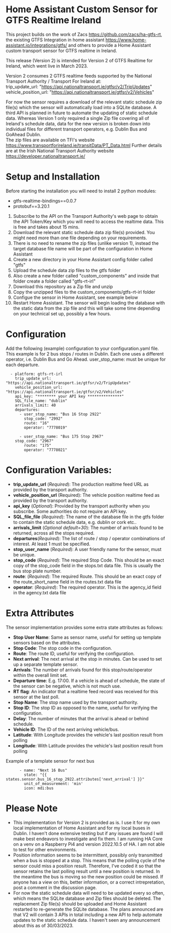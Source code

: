# Home Assistant Custom Sensor for GTFS Realtime Ireland
This project builds on the work of Zacs https://github.com/zacs/ha-gtfs-rt, the existing GTFS Integration in home assistant https://www.home-assistant.io/integrations/gtfs/ and others to provide a Home Assistant custom transport sensor for GTFS realtime in Ireland.  

This release (Version 2) is intended for Version 2 of GTFS Realtime for Ireland, which went live in March 2023.

Version 2 consumes 2 GTFS realtime feeds supported by the National Transport Authority / Transport For Ireland at:  
trip_update_url: "https://api.nationaltransport.ie/gtfsr/v2/TripUpdates"
vehicle_position_url: "https://api.nationaltransport.ie/gtfsr/v2/Vehicles"

For now the sensor requires a download of the relevant static schedule zip file(s) which the sensor will automatically load into a SQLite database.  A third API is planned in future to automate the updating of static schedule data.
Whereas Version 1 only required a single Zip file covering all of Ireland's schedule data, data for the new version is broken down into individual files for different transport operators, e.g. Dublin Bus and GoAhead Dublin.   
The zip files are available on TFI's website https://www.transportforireland.ie/transitData/PT_Data.html 
Further details are at the Irish National Transport Authority website https://developer.nationaltransport.ie/

# Setup and Installation

Before starting the installation you will need to install 2 python modules:
* gtfs-realtime-bindings==0.0.7
* protobuf==3.20.1

1. Subscribe to the API on the Transport Authority's web page to obtain the API Token/Key which you will need to access the realtime data.  This is free and takes about 15 mins.
2. Download the relevant static schedule data zip file(s) provided.  You might need more than one file depending on your requirements.
3. There is no need to rename the zip files (unlike version 1), instead the target database file name will be part of the configuration in Home Assistant
4. Create a new directory in your Home Assistant config folder called "gtfs"
5. Upload the schedule data zip files to the gtfs folder 
6. Also create a new folder called "custom_components" and inside that folder create a folder called "gtfs-rt-irl"
7. Download this repository as a Zip file and unzip
6. Copy the unzipped files to the custom_components/gtfs-rt-irl folder
7. Configue the sensor in Home Assistant, see example below
8. Restart Home Assistant.   The sensor will begin loading the database with the static data from the zip file and this will take some time depending on your technical set up, possibly a few hours.

# Configuration

Add the following (example) configuration to your configuration.yaml file.  This example is for 2 bus stops / routes in Dublin.  Each one uses a different operator, i.e. Dublin Bus and Go Ahead.   user_stop_name: must be unique for each departure.

```sensor:
  - platform: gtfs-rt-irl
    trip_update_url: "https://api.nationaltransport.ie/gtfsr/v2/TripUpdates"
    vehicle_position_url: "https://api.nationaltransport.ie/gtfsr/v2/Vehicles"
    api_key: "******** your API key ***************"
    SQL_file_name: "dublin"
    arrivals_limit: 40
    departures:
      - user_stop_name: "Bus 16 Stop 2922"
        stop_code: "2992"
        route: "16"
        operator: "7778019"

      - user_stop_name: "Bus 175 Stop 2967"
	stop_code: "2967"
        route: "175"
        operator: "7778021"
```        
       
# Configuration Variables:

* __trip_update_url__ (_Required_): The production realtime feed URL as provided by the transport authority. 
* __vehicle_position_url__ (Required): The vehicle position realtime feed as provided by the transport authority.
* __api_key__ (_Optional_): Provided by the transport authority when you subscribe.  Some authorities do not require an API key.
* __SQL_file_file__ (_Required_): The name of the database file in the gtfs folder to contain the static schedule data, e.g. dublin or cork etc..
* __arrivals_limit__ (_Optional default=30_):  The number of arrivals found to be returned, across all the stops required.
* __departures__(_Required_): The list of route / stop / operator combinations of interest.  At least 1 must be specified.
* __stop_user_name__ (_Required_): A user friendly name for the sensor, must be unique.
* __stop_code__ (_Required_): The required Stop Code. This should be an exact copy of the stop_code field in the stops.txt data file. This is usually the bus stop plate number. 
* __route__: (_Required_): The required Route. This should be an exact copy of the route_short_name field in the routes.txt data file
* __operator__: (_Required_): The required operator. This is the agency_id field in the agency.txt data file

# Extra Attributes

The sensor implementation provides some extra state attributes as follows:

* __Stop User Name__: Same as sensor name, useful for setting up template sensors based on the attributes.  
* __Stop Code__: The stop code in the configuration.
* __Route__:   The route ID, useful for verifying the configuration.
* __Next arrival__:  The next arrival at the stop in minutes.  Can be used to set up a separate template sensor.
* __Arrivals__:  The number of arrivals found for this stop/route/operator within the overall limit set.
* __Departure time__:  E.g. 17:00.  If a vehicle is ahead of schedule, the state of the sensor can be negative, which is not much use.
* __RT flag__: An indicator that a realtime feed record was received for this sensor at the last poll.
* __Stop Name__: The stop name used by the transport authority.
* __Stop ID__:  The stop ID as opposed to the name, useful for verifying the configuration. 
* __Delay__: The number of minutes that the arrival is ahead or behind schedule. 
* __Vehicle ID__: The ID of the next arriving vehicle/bus.
* __Latitude__: With Longitude provides the vehicle's last position result from polling
* __Longitude__: With Latitude provides the vehicle's last position result from polling 

Example of a template sensor for next bus

```   
      - name: "Next 16 Bus"     
        state: "{{ states.sensor.bus_16_stop_2922.attributes['next_arrival'] }}"
        unit_of_measurement: 'min'
        icon: mdi:bus
```

# Please Note

* This implementation for Version 2 is provided as is.  I use it for my own local implementation of Home Assistant and for my local buses in Dublin. I haven't done extensive testing but if any issues are found I will make best endeavors to investigate and fix them.  I am running HA Core on a venv on a Raspberry Pi4 and version 2022.10.5 of HA.  I am not able to test for other environments.
* Position information seems to be intermittent, possibly only transmitted when a bus is stopped at a stop.  This means that the polling cycle of the sensor could miss a position result.  Therefore, I've coded it so that the sensor retains the last polling result until a new position is returned.  In the meantime the bus is moving so the new position could be missed.  If anyone has a view on this, better information, or a correct intrepretation, post a comment in the discussion page.
* For now the static schedule data will need to be updated every so often, which means the SQLite database and Zip files should be deleted.  The replacement Zip file(s) should be uploaded and Home Assistant restarted to re-generate the SQLite database. The plans announced are that V2 will contain 3 APIs in total including a new API to help automate updates to the static schedule data.  I haven't seen any announcement about this as of 30/03/2023.  
